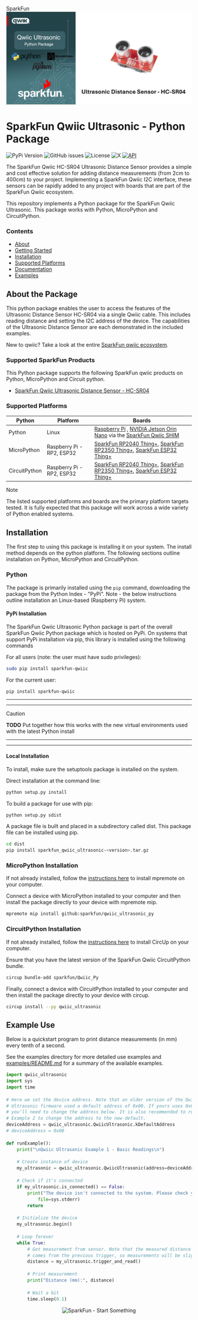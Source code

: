 SparkFun![Qwiic Ultrasonic Python Package](docs/images/ultrasonic-gh-banner-py.png "qwiic Ultrasonic Python Package" )

# SparkFun Qwiic Ultrasonic - Python Package

![PyPi Version](https://img.shields.io/pypi/v/sparkfun_qwiic_ultrasonic)
![GitHub issues](https://img.shields.io/github/issues/sparkfun/qwiic_ultrasonic_py)
![License](https://img.shields.io/github/license/sparkfun/qwiic_ultrasonic_py)
![X](https://img.shields.io/twitter/follow/sparkfun)
[![API](https://img.shields.io/badge/API%20Reference-blue)](https://docs.sparkfun.com/qwiic_ultrasonic_py/classqwiic__ultrasonic_1_1_qwiic_ultrasonic.html)

The SparkFun Qwiic HC-SR04 Ultrasonic Distance Sensor provides a simple and cost effective solution for adding distance measurements (from 2cm to 400cm) to your project. Implementing a SparkFun Qwiic I2C interface, these sensors can be rapidly added to any project with boards that are part of the SparkFun Qwiic ecosystem.

This repository implements a Python package for the SparkFun Qwiic Ultrasonic. This package works with Python, MicroPython and CircuitPython.

### Contents

* [About](#about-the-package)
* [Getting Started](#getting-started)
* [Installation](#installation)
* [Supported Platforms](#supported-platforms)
* [Documentation](https://docs.sparkfun.com/qwiic_ultrasonic_py/classqwiic__ultrasonic_1_1_qwiic_ultrasonic.html)
* [Examples](#examples)

## About the Package

This python package enables the user to access the features of the Ultrasonic Distance Sensor HC-SR04 via a single Qwiic cable. This includes reading distance and setting the I2C address of the device. The capabilities of the Ultrasonic Distance Sensor are each demonstrated in the included examples.

New to qwiic? Take a look at the entire [SparkFun qwiic ecosystem](https://www.sparkfun.com/qwiic).

### Supported SparkFun Products

This Python package supports the following SparkFun qwiic products on Python, MicroPython and Circuit python. 

* [SparkFun Qwiic Ultrasonic Distance Sensor - HC-SR04](https://www.sparkfun.com/sparkfun-qwiic-ultrasonic-distance-sensor-hc-sr04.html)

### Supported Platforms

| Python | Platform | Boards |
|--|--|--|
| Python | Linux | [Raspberry Pi](https://www.sparkfun.com/raspberry-pi-5-8gb.html) , [NVIDIA Jetson Orin Nano](https://www.sparkfun.com/nvidia-jetson-orin-nano-developer-kit.html) via the [SparkFun Qwiic SHIM](https://www.sparkfun.com/sparkfun-qwiic-shim-for-raspberry-pi.html) |
| MicroPython | Raspberry Pi - RP2, ESP32 | [SparkFun RP2040 Thing+](https://www.sparkfun.com/sparkfun-thing-plus-rp2040.html), [SparkFun RP2350 Thing+](https://www.sparkfun.com/sparkfun-thing-plus-rp2350.html), [SparkFun ESP32 Thing+](https://www.sparkfun.com/sparkfun-thing-plus-esp32-wroom-usb-c.html)
|CircuitPython | Raspberry Pi - RP2, ESP32 | [SparkFun RP2040 Thing+](https://www.sparkfun.com/sparkfun-thing-plus-rp2040.html), [SparkFun RP2350 Thing+](https://www.sparkfun.com/sparkfun-thing-plus-rp2350.html), [SparkFun ESP32 Thing+](https://www.sparkfun.com/sparkfun-thing-plus-esp32-wroom-usb-c.html)

> [!NOTE]
> The listed supported platforms and boards are the primary platform targets tested. It is fully expected that this package will work across a wide variety of Python enabled systems. 

## Installation 

The first step to using this package is installing it on your system. The install method depends on the python platform. The following sections outline installation on Python, MicroPython and CircuitPython.

### Python 

The package is primarily installed using the `pip` command, downloading the package from the Python Index - "PyPi". Note - the below instructions outline installation an Linux-based (Raspberry Pi) system.

#### PyPi Installation

The SparkFun Qwiic Ultrasonic Python package is part of the overall SparkFun Qwiic Python package which is hosted on PyPi. On systems that support PyPi installation via pip, this library is installed using the following commands

For all users (note: the user must have sudo privileges):
```sh
sudo pip install sparkfun-qwiic
```
For the current user:

```sh
pip install sparkfun-qwiic
```
---
---
> [!CAUTION]
> **TODO** Put together how this works with the new virtual environments used with the latest Python install
---
---
#### Local Installation
To install, make sure the setuptools package is installed on the system.

Direct installation at the command line:
```sh
python setup.py install
```

To build a package for use with pip:
```sh
python setup.py sdist
 ```
A package file is built and placed in a subdirectory called dist. This package file can be installed using pip.
```sh
cd dist
pip install sparkfun_qwiic_ultrasonic-<version>.tar.gz
```

### MicroPython Installation
If not already installed, follow the [instructions here](https://docs.micropython.org/en/latest/reference/mpremote.html) to install mpremote on your computer.

Connect a device with MicroPython installed to your computer and then install the package directly to your device with mpremote mip.
```sh
mpremote mip install github:sparkfun/qwiic_ultrasonic_py
```

### CircuitPython Installation
If not already installed, follow the [instructions here](https://docs.circuitpython.org/projects/circup/en/latest/#installation) to install CircUp on your computer.

Ensure that you have the latest version of the SparkFun Qwiic CircuitPython bundle. 
```sh
circup bundle-add sparkfun/Qwiic_Py
```

Finally, connect a device with CircuitPython installed to your computer and then install the package directly to your device with circup.
```sh
circup install --py qwiic_ultrasonic
```

Example Use
 ---------------
Below is a quickstart program to print distance measurements (in mm) every tenth of a second.

See the examples directory for more detailed use examples and [examples/README.md](https://github.com/sparkfun/qwiic_ultrasonic_py/blob/main/examples/README.md) for a summary of the available examples.

```python
import qwiic_ultrasonic
import sys
import time

# Here we set the device address. Note that an older version of the Qwiic
# Ultrasonic firmware used a default address of 0x00. If yours uses 0x00,
# you'll need to change the address below. It is also recommended to run
# Example 2 to change the address to the new default.
deviceAddress = qwiic_ultrasonic.QwiicUltrasonic.kDefaultAddress
# deviceAddress = 0x00

def runExample():
	print("\nQwiic Ultrasonic Example 1 - Basic Readings\n")

	# Create instance of device
	my_ultrasonic = qwiic_ultrasonic.QwiicUltrasonic(address=deviceAddress)

	# Check if it's connected
	if my_ultrasonic.is_connected() == False:
		print("The device isn't connected to the system. Please check your connection", \
			file=sys.stderr)
		return

	# Initialize the device
	my_ultrasonic.begin()

	# Loop forever
	while True:
		# Get measurement from sensor. Note that the measured distance actually
		# comes from the previous trigger, so measurements will be slightly delayed
		distance = my_ultrasonic.trigger_and_read()

		# Print measurement
		print("Distance (mm):", distance)

		# Wait a bit
		time.sleep(0.1)
```
<p align="center">
<img src="https://cdn.sparkfun.com/assets/custom_pages/3/3/4/dark-logo-red-flame.png" alt="SparkFun - Start Something">
</p>
